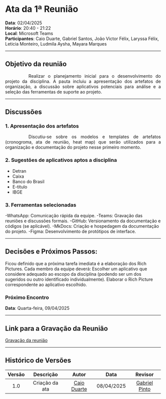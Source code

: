 # Ata da 1ª Reunião

**Data**: 02/04/2025  <br>
**Horário**: 20:40 - 21:22 <br>
**Local**: Microsoft Teams  <br>
**Participantes**: Caio Duarte, Gabriel Santos, João Victor Félix, Laryssa Félix, Leticia Monteiro, Ludmila Aysha, Mayara Marques

---
## Objetivo da reunião
<div style="text-align: justify; text-indent: 2cm;">
    Realizar o planejamento inicial para o desenvolvimento do projeto da disciplina. A pauta incluiu a apresentação dos artefatos de organização, a discussão sobre aplicativos potenciais para análise e a seleção das ferramentas de suporte ao projeto.
</div>


---
## Discussões 
### 1. Apresentação dos artefatos 
<div style="text-align: justify; text-indent: 2cm;">
Discutiu-se sobre os modelos e templates de artefatos (cronogroma, ata de reunião, heat map) que serão utilizados para a organização e documentação do projeto nesse primeiro momento.
</div>


### 2. Sugestões de aplicativos aptos a disciplina

- Detran 
- Caixa 
- Banco do Brasil
- E-titulo
- IBGE


### 3. Ferramentas selecionadas

-WhatsApp: Comunicação rápida da equipe.
-Teams: Gravação das reuniões e discussões formais.
-GitHub: Versionamento da documentação e códigos (se aplicável).
-MkDocs: Criação e hospedagem da documentação do projeto.
-Figma: Desenvolvimento de protótipos de interface.


--- 



## Decisões e Próximos Passos:
Ficou definido que a próxima tarefa imediata é a elaboração dos Rich Pictures.
Cada membro da equipe deverá:
Escolher um aplicativo que considere adequado ao escopo da disciplina (podendo ser um dos sugeridos ou outro identificado individualmente).
Elaborar o Rich Picture correspondente ao aplicativo escolhido.

### Próximo Encontro
**Data**: Quarta-feira, 09/04/2025

---

## Link para a Gravação da Reunião
<a href="https://youtu.be/-gnNXkWfdu0?si=dtSs8kEysdof6x_m&t=1" target="_blank">Gravação da reunião</a>

---

## Histórico de Versões

| Versão |Descrição     |Autor                                       |Data    |Revisor|
|:-:     | :-:          | :-:                                        | :-:        |:-:|
|1.0     |Criação da ata|[Caio Duarte](https://github.com/caioduart3)| 08/04/2025 |[Gabriel Pinto](https://github.com/GabrielSPinto)|